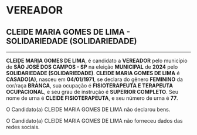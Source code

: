 # VEREADOR
## CLEIDE MARIA GOMES DE LIMA - SOLIDARIEDADE (SOLIDARIEDADE)
---
**CLEIDE MARIA GOMES DE LIMA**, é candidato a **VEREADOR** pelo município de **SÃO JOSÉ DOS CAMPOS - SP** na eleição **MUNICIPAL** de **2024** pelo **SOLIDARIEDADE (SOLIDARIEDADE)**.
**CLEIDE MARIA GOMES DE LIMA** é **CASADO(A)**, nasceu em **04/01/1971**, se declara do gênero **FEMININO** da cor/raça **BRANCA**, sua ocupação é **FISIOTERAPEUTA E TERAPEUTA OCUPACIONAL**, e seu grau de instrução é **SUPERIOR COMPLETO**.
Seu nome de urna é **CLEIDE FISIOTERAPEUTA**, e seu número de urna é **77**.

O Candidato(a) CLEIDE MARIA GOMES DE LIMA não declarou bens.


O Candidato(a) CLEIDE MARIA GOMES DE LIMA não forneceu dados das redes sociais.